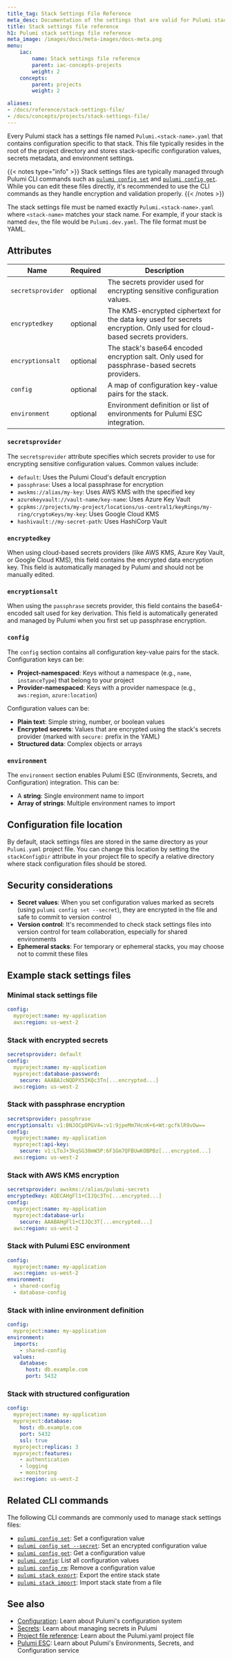 ```yaml
---
title_tag: Stack Settings File Reference
meta_desc: Documentation of the settings that are valid for Pulumi stack configuration files (Pulumi.<stack-name>.yaml).
title: Stack settings file reference
h1: Pulumi stack settings file reference
meta_image: /images/docs/meta-images/docs-meta.png
menu:
    iac:
        name: Stack settings file reference
        parent: iac-concepts-projects
        weight: 2
    concepts:
        parent: projects
        weight: 2

aliases:
- /docs/reference/stack-settings-file/
- /docs/concepts/projects/stack-settings-file/
---
```


Every Pulumi stack has a settings file named `Pulumi.<stack-name>.yaml` that contains configuration specific to that stack. This file typically resides in the root of the project directory and stores stack-specific configuration values, secrets metadata, and environment settings.

{{< notes type="info" >}}
Stack settings files are typically managed through Pulumi CLI commands such as [`pulumi config set`](/docs/iac/cli/commands/pulumi_config_set/) and [`pulumi config get`](/docs/iac/cli/commands/pulumi_config_get/). While you can edit these files directly, it's recommended to use the CLI commands as they handle encryption and validation properly.
{{< /notes >}}

The stack settings file must be named exactly `Pulumi.<stack-name>.yaml` where `<stack-name>` matches your stack name. For example, if your stack is named `dev`, the file would be `Pulumi.dev.yaml`. The file format must be YAML.

## Attributes

| Name | Required | Description |
| - | - | - |
| `secretsprovider` | optional | The secrets provider used for encrypting sensitive configuration values. |
| `encryptedkey` | optional | The KMS-encrypted ciphertext for the data key used for secrets encryption. Only used for cloud-based secrets providers. |
| `encryptionsalt` | optional | The stack's base64 encoded encryption salt. Only used for passphrase-based secrets providers. |
| `config` | optional | A map of configuration key-value pairs for the stack. |
| `environment` | optional | Environment definition or list of environments for Pulumi ESC integration. |

### `secretsprovider`

The `secretsprovider` attribute specifies which secrets provider to use for encrypting sensitive configuration values. Common values include:

- `default`: Uses the Pulumi Cloud's default encryption
- `passphrase`: Uses a local passphrase for encryption  
- `awskms://alias/my-key`: Uses AWS KMS with the specified key
- `azurekeyvault://vault-name/key-name`: Uses Azure Key Vault
- `gcpkms://projects/my-project/locations/us-central1/keyRings/my-ring/cryptoKeys/my-key`: Uses Google Cloud KMS
- `hashivault://my-secret-path`: Uses HashiCorp Vault

### `encryptedkey`

When using cloud-based secrets providers (like AWS KMS, Azure Key Vault, or Google Cloud KMS), this field contains the encrypted data encryption key. This field is automatically managed by Pulumi and should not be manually edited.

### `encryptionsalt`

When using the `passphrase` secrets provider, this field contains the base64-encoded salt used for key derivation. This field is automatically generated and managed by Pulumi when you first set up passphrase encryption.

### `config`

The `config` section contains all configuration key-value pairs for the stack. Configuration keys can be:

- **Project-namespaced**: Keys without a namespace (e.g., `name`, `instanceType`) that belong to your project
- **Provider-namespaced**: Keys with a provider namespace (e.g., `aws:region`, `azure:location`)

Configuration values can be:

- **Plain text**: Simple string, number, or boolean values
- **Encrypted secrets**: Values that are encrypted using the stack's secrets provider (marked with `secure:` prefix in the YAML)
- **Structured data**: Complex objects or arrays

### `environment`

The `environment` section enables Pulumi ESC (Environments, Secrets, and Configuration) integration. This can be:

- A **string**: Single environment name to import
- **Array of strings**: Multiple environment names to import

## Configuration file location

By default, stack settings files are stored in the same directory as your `Pulumi.yaml` project file. You can change this location by setting the `stackConfigDir` attribute in your project file to specify a relative directory where stack configuration files should be stored.

## Security considerations

- **Secret values**: When you set configuration values marked as secrets (using `pulumi config set --secret`), they are encrypted in the file and safe to commit to version control
- **Version control**: It's recommended to check stack settings files into version control for team collaboration, especially for shared environments
- **Ephemeral stacks**: For temporary or ephemeral stacks, you may choose not to commit these files

## Example stack settings files

### Minimal stack settings file

```yaml
config:
  myproject:name: my-application
  aws:region: us-west-2
```

### Stack with encrypted secrets

```yaml
secretsprovider: default
config:
  myproject:name: my-application
  myproject:database-password:
    secure: AAABAJcNQDPX5IKQc3Tn[...encrypted...]
  aws:region: us-west-2
```

### Stack with passphrase encryption

```yaml
secretsprovider: passphrase
encryptionsalt: v1:BNJOCpOPGV4=:v1:9jpeMm7HcnK+6+Wt:gcfklR9vOw==
config:
  myproject:name: my-application  
  myproject:api-key:
    secure: v1:LToJ+3kqSG30mW3P:6F1Gm7QFBUwKOBPBz[...encrypted...]
  aws:region: us-west-2
```

### Stack with AWS KMS encryption

```yaml
secretsprovider: awskms://alias/pulumi-secrets
encryptedkey: AQECAHgFl1+CIJQc3Tn[...encrypted...]
config:
  myproject:name: my-application
  myproject:database-url:
    secure: AAABAHgFl1+CIJQc3T[...encrypted...]
  aws:region: us-west-2
```

### Stack with Pulumi ESC environment

```yaml
config:
  myproject:name: my-application
  aws:region: us-west-2
environment:
  - shared-config
  - database-config
```

### Stack with inline environment definition

```yaml
config:
  myproject:name: my-application
environment:
  imports:
    - shared-config
  values:
    database:
      host: db.example.com
      port: 5432
```

### Stack with structured configuration

```yaml
config:
  myproject:name: my-application
  myproject:database:
    host: db.example.com
    port: 5432
    ssl: true
  myproject:replicas: 3
  myproject:features:
    - authentication
    - logging
    - monitoring
  aws:region: us-west-2
```

## Related CLI commands

The following CLI commands are commonly used to manage stack settings files:

- [`pulumi config set`](/docs/iac/cli/commands/pulumi_config_set/): Set a configuration value
- [`pulumi config set --secret`](/docs/iac/cli/commands/pulumi_config_set/): Set an encrypted configuration value
- [`pulumi config get`](/docs/iac/cli/commands/pulumi_config_get/): Get a configuration value
- [`pulumi config`](/docs/iac/cli/commands/pulumi_config/): List all configuration values
- [`pulumi config rm`](/docs/iac/cli/commands/pulumi_config_rm/): Remove a configuration value
- [`pulumi stack export`](/docs/iac/cli/commands/pulumi_stack_export/): Export the entire stack state
- [`pulumi stack import`](/docs/iac/cli/commands/pulumi_stack_import/): Import stack state from a file

## See also

- [Configuration](/docs/iac/concepts/config/): Learn about Pulumi's configuration system
- [Secrets](/docs/iac/concepts/secrets/): Learn about managing secrets in Pulumi
- [Project file reference](/docs/iac/concepts/projects/project-file/): Learn about the Pulumi.yaml project file
- [Pulumi ESC](/docs/esc/): Learn about Pulumi's Environments, Secrets, and Configuration service
